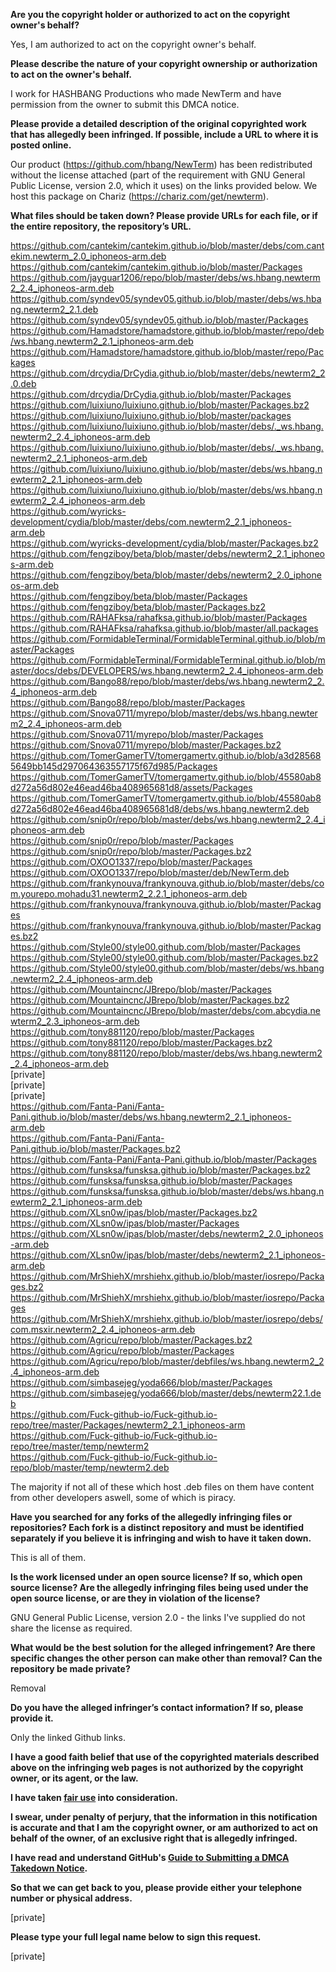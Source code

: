 **Are you the copyright holder or authorized to act on the copyright owner's behalf?**

Yes, I am authorized to act on the copyright owner's behalf.

**Please describe the nature of your copyright ownership or authorization to act on the owner's behalf.**

I work for HASHBANG Productions who made NewTerm and have permission from the owner to submit this DMCA notice.

**Please provide a detailed description of the original copyrighted work that has allegedly been infringed. If possible, include a URL to where it is posted online.**

Our product (https://github.com/hbang/NewTerm) has been redistributed without the license attached (part of the requirement with GNU General Public License, version 2.0, which it uses) on the links provided below. We host this package on Chariz (https://chariz.com/get/newterm).

**What files should be taken down? Please provide URLs for each file, or if the entire repository, the repository’s URL.**

https://github.com/cantekim/cantekim.github.io/blob/master/debs/com.cantekim.newterm_2.0_iphoneos-arm.deb  
https://github.com/cantekim/cantekim.github.io/blob/master/Packages  
https://github.com/jayguar1206/repo/blob/master/debs/ws.hbang.newterm2_2.4_iphoneos-arm.deb  
https://github.com/syndev05/syndev05.github.io/blob/master/debs/ws.hbang.newterm2_2.1.deb  
https://github.com/syndev05/syndev05.github.io/blob/master/Packages  
https://github.com/Hamadstore/hamadstore.github.io/blob/master/repo/deb/ws.hbang.newterm2_2.1_iphoneos-arm.deb  
https://github.com/Hamadstore/hamadstore.github.io/blob/master/repo/Packages  
https://github.com/drcydia/DrCydia.github.io/blob/master/debs/newterm2_2.0.deb  
https://github.com/drcydia/DrCydia.github.io/blob/master/Packages  
https://github.com/luixiuno/luixiuno.github.io/blob/master/Packages.bz2  
https://github.com/luixiuno/luixiuno.github.io/blob/master/packages  
https://github.com/luixiuno/luixiuno.github.io/blob/master/debs/._ws.hbang.newterm2_2.4_iphoneos-arm.deb  
https://github.com/luixiuno/luixiuno.github.io/blob/master/debs/._ws.hbang.newterm2_2.1_iphoneos-arm.deb  
https://github.com/luixiuno/luixiuno.github.io/blob/master/debs/ws.hbang.newterm2_2.1_iphoneos-arm.deb  
https://github.com/luixiuno/luixiuno.github.io/blob/master/debs/ws.hbang.newterm2_2.4_iphoneos-arm.deb  
https://github.com/wyricks-development/cydia/blob/master/debs/com.newterm2_2.1_iphoneos-arm.deb  
https://github.com/wyricks-development/cydia/blob/master/Packages.bz2  
https://github.com/fengziboy/beta/blob/master/debs/newterm2_2.1_iphoneos-arm.deb  
https://github.com/fengziboy/beta/blob/master/debs/newterm2_2.0_iphoneos-arm.deb  
https://github.com/fengziboy/beta/blob/master/Packages  
https://github.com/fengziboy/beta/blob/master/Packages.bz2  
https://github.com/RAHAFksa/rahafksa.github.io/blob/master/Packages  
https://github.com/RAHAFksa/rahafksa.github.io/blob/master/all.packages  
https://github.com/FormidableTerminal/FormidableTerminal.github.io/blob/master/Packages  
https://github.com/FormidableTerminal/FormidableTerminal.github.io/blob/master/docs/debs/DEVELOPERS/ws.hbang.newterm2_2.4_iphoneos-arm.deb  
https://github.com/Bango88/repo/blob/master/debs/ws.hbang.newterm2_2.4_iphoneos-arm.deb  
https://github.com/Bango88/repo/blob/master/Packages  
https://github.com/Snova0711/myrepo/blob/master/debs/ws.hbang.newterm2_2.4_iphoneos-arm.deb  
https://github.com/Snova0711/myrepo/blob/master/Packages  
https://github.com/Snova0711/myrepo/blob/master/Packages.bz2  
https://github.com/TomerGamerTV/tomergamertv.github.io/blob/a3d285685649bb145d297064363557175f67d985/Packages  
https://github.com/TomerGamerTV/tomergamertv.github.io/blob/45580ab8d272a56d802e46ead46ba408965681d8/assets/Packages  
https://github.com/TomerGamerTV/tomergamertv.github.io/blob/45580ab8d272a56d802e46ead46ba408965681d8/debs/ws.hbang.newterm2.deb  
https://github.com/snip0r/repo/blob/master/debs/ws.hbang.newterm2_2.4_iphoneos-arm.deb  
https://github.com/snip0r/repo/blob/master/Packages  
https://github.com/snip0r/repo/blob/master/Packages.bz2  
https://github.com/OXOO1337/repo/blob/master/Packages  
https://github.com/OXOO1337/repo/blob/master/deb/NewTerm.deb  
https://github.com/frankynouva/frankynouva.github.io/blob/master/debs/com.yourepo.mohadu31.newterm2_2.2.1_iphoneos-arm.deb  
https://github.com/frankynouva/frankynouva.github.io/blob/master/Packages  
https://github.com/frankynouva/frankynouva.github.io/blob/master/Packages.bz2  
https://github.com/Style00/style00.github.com/blob/master/Packages  
https://github.com/Style00/style00.github.com/blob/master/Packages.bz2  
https://github.com/Style00/style00.github.com/blob/master/debs/ws.hbang.newterm2_2.4_iphoneos-arm.deb  
https://github.com/Mountaincnc/JBrepo/blob/master/Packages  
https://github.com/Mountaincnc/JBrepo/blob/master/Packages.bz2  
https://github.com/Mountaincnc/JBrepo/blob/master/debs/com.abcydia.newterm2_2.3_iphoneos-arm.deb  
https://github.com/tony881120/repo/blob/master/Packages  
https://github.com/tony881120/repo/blob/master/Packages.bz2  
https://github.com/tony881120/repo/blob/master/debs/ws.hbang.newterm2_2.4_iphoneos-arm.deb  
[private]  
[private]  
[private]  
https://github.com/Fanta-Pani/Fanta-Pani.github.io/blob/master/debs/ws.hbang.newterm2_2.1_iphoneos-arm.deb  
https://github.com/Fanta-Pani/Fanta-Pani.github.io/blob/master/Packages.bz2  
https://github.com/Fanta-Pani/Fanta-Pani.github.io/blob/master/Packages  
https://github.com/funsksa/funsksa.github.io/blob/master/Packages.bz2  
https://github.com/funsksa/funsksa.github.io/blob/master/Packages  
https://github.com/funsksa/funsksa.github.io/blob/master/debs/ws.hbang.newterm2_2.1_iphoneos-arm.deb  
https://github.com/XLsn0w/ipas/blob/master/Packages.bz2  
https://github.com/XLsn0w/ipas/blob/master/Packages  
https://github.com/XLsn0w/ipas/blob/master/debs/newterm2_2.0_iphoneos-arm.deb  
https://github.com/XLsn0w/ipas/blob/master/debs/newterm2_2.1_iphoneos-arm.deb  
https://github.com/MrShiehX/mrshiehx.github.io/blob/master/iosrepo/Packages.bz2  
https://github.com/MrShiehX/mrshiehx.github.io/blob/master/iosrepo/Packages  
https://github.com/MrShiehX/mrshiehx.github.io/blob/master/iosrepo/debs/com.msxir.newterm2_2.4_iphoneos-arm.deb  
https://github.com/Agricu/repo/blob/master/Packages.bz2  
https://github.com/Agricu/repo/blob/master/Packages  
https://github.com/Agricu/repo/blob/master/debfiles/ws.hbang.newterm2_2.4_iphoneos-arm.deb  
https://github.com/simbasejeg/yoda666/blob/master/Packages  
https://github.com/simbasejeg/yoda666/blob/master/debs/newterm22.1.deb  
https://github.com/Fuck-github-io/Fuck-github.io-repo/tree/master/Packages/newterm2_2.1_iphoneos-arm  
https://github.com/Fuck-github-io/Fuck-github.io-repo/tree/master/temp/newterm2  
https://github.com/Fuck-github-io/Fuck-github.io-repo/blob/master/temp/newterm2.deb  

The majority if not all of these which host .deb files on them have content from other developers aswell, some of which is piracy.

**Have you searched for any forks of the allegedly infringing files or repositories? Each fork is a distinct repository and must be identified separately if you believe it is infringing and wish to have it taken down.**

This is all of them.

**Is the work licensed under an open source license? If so, which open source license? Are the allegedly infringing files being used under the open source license, or are they in violation of the license?**

GNU General Public License, version 2.0 - the links I've supplied do not share the license as required.

**What would be the best solution for the alleged infringement? Are there specific changes the other person can make other than removal? Can the repository be made private?**

Removal

**Do you have the alleged infringer’s contact information? If so, please provide it.**

Only the linked Github links.

**I have a good faith belief that use of the copyrighted materials described above on the infringing web pages is not authorized by the copyright owner, or its agent, or the law.**

**I have taken <a href="https://www.lumendatabase.org/topics/22">fair use</a> into consideration.**

**I swear, under penalty of perjury, that the information in this notification is accurate and that I am the copyright owner, or am authorized to act on behalf of the owner, of an exclusive right that is allegedly infringed.**

**I have read and understand GitHub's <a href="https://docs.github.com/articles/guide-to-submitting-a-dmca-takedown-notice/">Guide to Submitting a DMCA Takedown Notice</a>.**

**So that we can get back to you, please provide either your telephone number or physical address.**

[private]

**Please type your full legal name below to sign this request.**

[private]
